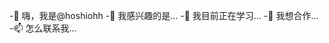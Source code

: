 -👋 嗨，我是@hoshiohh
-👀 我感兴趣的是...
-🌱 我目前正在学习...
-💞️ 我想合作...
-📫 怎么联系我...

<!---
hoshiohh/hoshiohh是a ✨ special ✨ 资源库，因为它的“README.md”(此文件)出现在您的GitHub配置文件中。
您可以单击“预览”链接查看所做的更改。
--->
